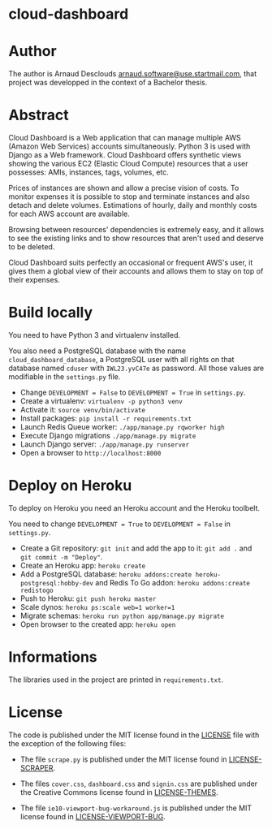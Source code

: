 # cloud-dashboard

# Author

The author is Arnaud Desclouds <arnaud.software@use.startmail.com>, that project was developped in the context of a Bachelor thesis.

# Abstract

Cloud Dashboard is a Web application that can manage multiple AWS (Amazon Web Services) accounts simultaneously. Python 3 is used with Django as a Web framework. Cloud Dashboard offers synthetic views showing the various EC2 (Elastic Cloud Compute) resources that a user possesses: AMIs, instances, tags, volumes, etc.

Prices of instances are shown and allow a precise vision of costs. To monitor expenses it is possible to stop and terminate instances and also detach and delete volumes. Estimations of hourly, daily and monthly costs for each AWS account are available.

Browsing between resources' dependencies is extremely easy, and it allows to see the existing links and to show resources that aren't used and deserve to be deleted.

Cloud Dashboard suits perfectly an occasional or frequent AWS's user, it gives them a global view of their accounts and allows them to stay on top of their expenses.

# Build locally

You need to have Python 3 and virtualenv installed. 

You also need a PostgreSQL database with the name `cloud_dashboard_database`, a PostgreSQL user with all rights on that database named `cduser` with `IWL23.yvC47e` as password. All those values are modifiable in the `settings.py` file.

- Change `DEVELOPMENT = False` to `DEVELOPMENT = True` in `settings.py`.
- Create a virtualenv: `virtualenv -p python3 venv`
- Activate it: `source venv/bin/activate`
- Install packages: `pip install -r requirements.txt`
- Launch Redis Queue worker: `./app/manage.py rqworker high`
- Execute Django migrations `./app/manage.py migrate`
- Launch Django server: `./app/manage.py runserver`
- Open a browser to `http://localhost:8000`

# Deploy on Heroku

To deploy on Heroku you need an Heroku account and the Heroku toolbelt.

You need to change `DEVELOPMENT = True` to `DEVELOPMENT = False` in `settings.py`.

- Create a Git repository: `git init` and add the app to it: `git add .` and `git commit -m "Deploy"`.
- Create an Heroku app: `heroku create`
- Add a PostgreSQL database: `heroku addons:create heroku-postgresql:hobby-dev` and Redis To Go addon: `heroku addons:create redistogo`
-  Push to Heroku: `git push heroku master`
-  Scale dynos: `heroku ps:scale web=1 worker=1`
-  Migrate schemas: `heroku run python app/manage.py migrate`
-  Open browser to the created app: `heroku open`

# Informations

The libraries used in the project are printed in `requirements.txt`.


# License

The code is published under the MIT license found in the [LICENSE](./app/LICENSE) file with the exception of the following files:

- The file `scrape.py` is published under the MIT license found in [LICENSE-SCRAPER](./app/LICENSE-SCRAPER).

- The files `cover.css`, `dashboard.css` and `signin.css` are published under the Creative Commons license found in [LICENSE-THEMES](./app/LICENSE-THEMES).

- The file `ie10-viewport-bug-workaround.js` is published under the MIT license found in [LICENSE-VIEWPORT-BUG](./app/LICENSE-VIEWPORT-BUG).

